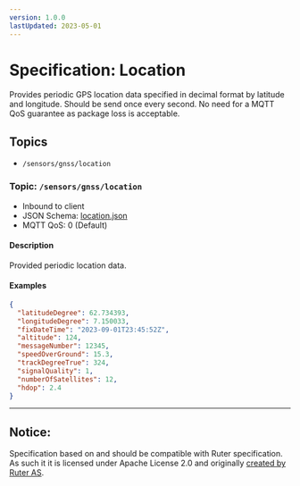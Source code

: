 ```yaml
---
version: 1.0.0
lastUpdated: 2023-05-01
---
```


# Specification: Location

Provides periodic GPS location data specified in decimal format by latitude and
longitude. Should be send once every second. No need for a MQTT QoS guarantee as
package loss is acceptable.

## Topics

- `/sensors/gnss/location`

### Topic: `/sensors/gnss/location`

- Inbound to client
- JSON Schema: [location.json](../specifications/location.json)
- MQTT QoS: 0 (Default)

#### Description

Provided periodic location data.

#### Examples

```json
{
  "latitudeDegree": 62.734393,
  "longitudeDegree": 7.150033,
  "fixDateTime": "2023-09-01T23:45:52Z",
  "altitude": 124,
  "messageNumber": 12345,
  "speedOverGround": 15.3,
  "trackDegreeTrue": 324,
  "signalQuality": 1,
  "numberOfSatellites": 12,
  "hdop": 2.4
}
```

---

## Notice:

Specification based on and should be compatible with Ruter specification. As
such it it is licensed under Apache License 2.0 and originally
[created by Ruter AS](https://github.com/RuterNo/adt-doc/blob/master/docs/v2.6.0/json-schemas/location.json).
